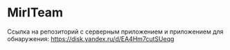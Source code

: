 # MirITeam

Ссылка на репозиторий с серверным приложением и приложением для обнаружения:
https://disk.yandex.ru/d/EA4Hm7cutSUeqg
